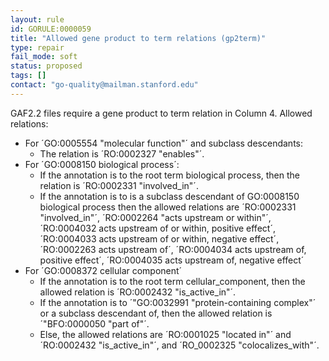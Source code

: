 ```yaml
---
layout: rule
id: GORULE:0000059
title: "Allowed gene product to term relations (gp2term)"
type: repair
fail_mode: soft
status: proposed
tags: []
contact: "go-quality@mailman.stanford.edu"
---
```


GAF2.2 files require a gene product to term relation in Column 4. Allowed relations:  
* For ´GO:0005554 "molecular function"´ and subclass descendants:
    * The relation is ´RO:0002327 "enables"´.
* For ´GO:0008150 biological process´: 
    * If the annotation is to the root term biological process, then the relation is ´RO:0002331 "involved_in"´.
    * If the annotation is to is a subclass descendant of GO:0008150 biological process then the allowed relations are ´RO:0002331 "involved_in"´, ´RO:0002264 "acts upstream or within"´, ´RO:0004032 acts upstream of or within, positive effect´, ´RO:0004033 acts upstream of or within, negative effect´, ´RO:0002263 acts upstream of´, ´RO:0004034 acts upstream of, positive effect´, ´RO:0004035 acts upstream of, negative effect´ 
* For ´GO:0008372 cellular component´
    * If the annotation is to the root term cellular_component, then the allowed relation is ´RO:0002432 "is_active_in"´.
    * If the annotation is to ´"GO:0032991 "protein-containing complex"´ or a subclass descendant of, then the allowed relation is ´"BFO:0000050 "part of"´.
    * Else, the allowed relations are ´RO:0001025 "located in"´ and ´RO:0002432 "is_active_in"´, and ´RO_0002325 "colocalizes_with"´.
